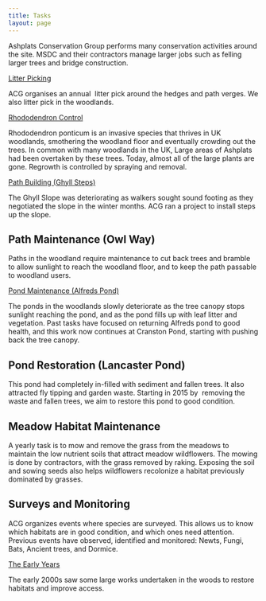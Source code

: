 ```yaml
---
title: Tasks
layout: page
---
```

Ashplats Conservation Group performs many conservation activities around the site. MSDC and their contractors manage larger jobs such as felling larger trees and bridge construction.

[Litter Picking](/pages/tasks/litter-picking)

ACG organises an annual  litter pick around the hedges and path verges. We also litter pick in the woodlands.

[Rhododendron Control](../rhododendron)

Rhododendron ponticum is an invasive species that thrives in UK woodlands, smothering the woodland floor and eventually crowding out the trees. In common with many woodlands in the UK, Large areas of Ashplats had been overtaken by these trees. Today, almost all of the large plants are gone. Regrowth is controlled by spraying and removal.

[Path Building (Ghyll Steps)](path-building)

The Ghyll Slope was deteriorating as walkers sought sound footing as they negotiated the slope in the winter months. ACG ran a project to install steps up the slope.

Path Maintenance (Owl Way)
--

Paths in the woodland require maintenance to cut back trees and bramble to allow sunlight to reach the woodland floor, and to keep the path passable to woodland users.

[Pond Maintenance (Alfreds Pond)](pond-maintenance)

The ponds in the woodlands slowly deteriorate as the tree canopy stops sunlight reaching the pond, and as the pond fills up with leaf litter and vegetation. Past tasks have focused on returning Alfreds pond to good health, and this work now continues at Cranston Pond, starting with pushing back the tree canopy.

Pond Restoration (Lancaster Pond)
--

This pond had completely in-filled with sediment and fallen trees. It also attracted fly tipping and garden waste. Starting in 2015 by  removing the waste and fallen trees, we aim to restore this pond to good condition.

Meadow Habitat Maintenance
--

A yearly task is to mow and remove the grass from the meadows to maintain the low nutrient soils that attract meadow wildflowers. The mowing is done by contractors, with the grass removed by raking. Exposing the soil and sowing seeds also helps wildflowers recolonize a habitat previously dominated by grasses.

Surveys and Monitoring
--

ACG organizes events where species are surveyed. This allows us to know which habitats are in good condition, and which ones need attention. Previous events have observed, identified and monitored: Newts, Fungi, Bats, Ancient trees, and Dormice.

[The Early Years ](the-early-years)

The early 2000s saw some large works undertaken in the woods to restore habitats and improve access.